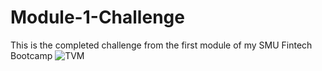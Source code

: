 # Module-1-Challenge
This is the completed challenge from the first module of my SMU Fintech Bootcamp
![TVM](https://marvel-b1-cdn.bc0a.com/f00000000236119/costsegregationservices.com/wp-content/uploads/2020/11/2020-December-Time-Value-of-Money.jpg)
